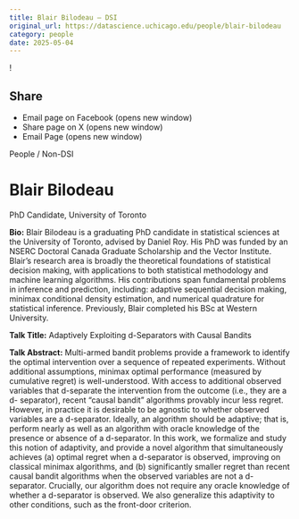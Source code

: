 ```yaml
---
title: Blair Bilodeau – DSI
original_url: https://datascience.uchicago.edu/people/blair-bilodeau
category: people
date: 2025-05-04
---
```


<!-- Table-like structure detected -->

!

## Share

* Email page on Facebook (opens new window)
* Share page on X (opens new window)
* Email Page (opens new window)

<!-- Table-like structure detected -->

People / Non-DSI

# Blair Bilodeau

PhD Candidate, University of Toronto

**Bio:** Blair Bilodeau is a graduating PhD candidate in statistical sciences at the University of Toronto, advised by Daniel Roy. His PhD was funded by an NSERC Doctoral Canada Graduate Scholarship and the Vector Institute. Blair’s research area is broadly the theoretical foundations of statistical decision making, with applications to both statistical methodology and machine learning algorithms. His contributions span fundamental problems in inference and prediction, including: adaptive sequential decision making, minimax conditional density estimation, and numerical quadrature for statistical inference. Previously, Blair completed his BSc at Western University.

**Talk Title:** Adaptively Exploiting d-Separators with Causal Bandits

**Talk Abstract:** Multi-armed bandit problems provide a framework to identify the optimal intervention over a sequence of repeated experiments. Without additional assumptions, minimax optimal performance (measured by cumulative regret) is well-understood. With access to additional observed variables that d-separate the intervention from the outcome (i.e., they are a d- separator), recent “causal bandit” algorithms provably incur less regret. However, in practice it is desirable to be agnostic to whether observed variables are a d-separator. Ideally, an algorithm should be adaptive; that is, perform nearly as well as an algorithm with oracle knowledge of the presence or absence of a d-separator. In this work, we formalize and study this notion of adaptivity, and provide a novel algorithm that simultaneously achieves (a) optimal regret when a d-separator is observed, improving on classical minimax algorithms, and (b) significantly smaller regret than recent causal bandit algorithms when the observed variables are not a d-separator. Crucially, our algorithm does not require any oracle knowledge of whether a d-separator is observed. We also generalize this adaptivity to other conditions, such as the front-door criterion.